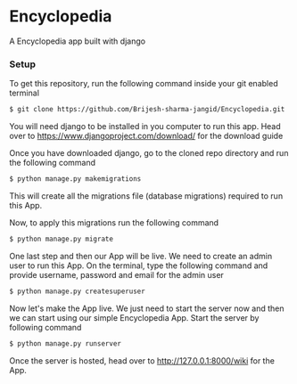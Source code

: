 # Encyclopedia
A Encyclopedia app built with django

### Setup
To get this repository, run the following command inside your git enabled terminal
```bash
$ git clone https://github.com/Brijesh-sharma-jangid/Encyclopedia.git
```
You will need django to be installed in you computer to run this app. Head over to https://www.djangoproject.com/download/ for the download guide

Once you have downloaded django, go to the cloned repo directory and run the following command

```bash
$ python manage.py makemigrations
```

This will create all the migrations file (database migrations) required to run this App.

Now, to apply this migrations run the following command
```bash
$ python manage.py migrate
```

One last step and then our App will be live. We need to create an admin user to run this App. On the terminal, type the following command and provide username, password and email for the admin user
```bash
$ python manage.py createsuperuser
```

Now let's make the App live. We just need to start the server now and then we can start using our simple Encyclopedia App. Start the server by following command

```bash
$ python manage.py runserver
```

Once the server is hosted, head over to http://127.0.0.1:8000/wiki for the App.